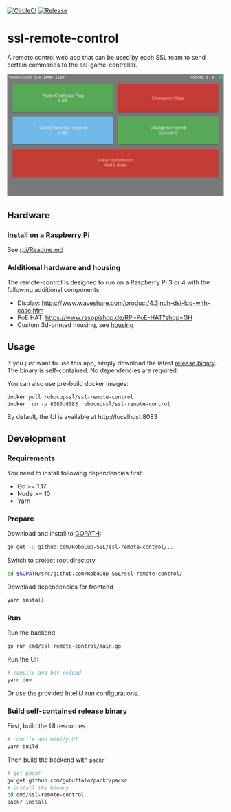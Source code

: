 [![CircleCI](https://circleci.com/gh/RoboCup-SSL/ssl-remote-control/tree/master.svg?style=svg)](https://circleci.com/gh/RoboCup-SSL/ssl-remote-control/tree/master)
[![Release](https://img.shields.io/github/release/RoboCup-SSL/ssl-remote-control.svg?style=flat-square)](https://github.com/RoboCup-SSL/ssl-remote-control/releases/latest)

# ssl-remote-control

A remote control web app that can be used by each SSL team to send certain commands to the ssl-game-controller.

![Screenshot of Interface](./doc/screenshot.png)

## Hardware
### Install on a Raspberry Pi
See [rpi/Readme.md](rpi/Readme.md)

### Additional hardware and housing
The remote-control is designed to run on a Raspberry Pi 3 or 4 with the following additional components:

 * Display: https://www.waveshare.com/product/4.3inch-dsi-lcd-with-case.htm
 * PoE HAT: https://www.rasppishop.de/RPi-PoE-HAT?shop=GH
 * Custom 3d-printed housing, see [housing](./housing)

## Usage
If you just want to use this app, simply download the latest [release binary](https://github.com/RoboCup-SSL/ssl-remote-control/releases/latest).
The binary is self-contained. No dependencies are required.

You can also use pre-build docker images:
```shell script
docker pull robocupssl/ssl-remote-control
docker run -p 8083:8083 robocupssl/ssl-remote-control
```

By default, the UI is available at http://localhost:8083

## Development

### Requirements
You need to install following dependencies first: 
 * Go >= 1.17
 * Node >= 10
 * Yarn

### Prepare
Download and install to [GOPATH](https://github.com/golang/go/wiki/GOPATH):
```bash
go get -u github.com/RoboCup-SSL/ssl-remote-control/...
```
Switch to project root directory
```bash
cd $GOPATH/src/github.com/RoboCup-SSL/ssl-remote-control/
```
Download dependencies for frontend
```bash
yarn install
```

### Run
Run the backend:
```bash
go run cmd/ssl-remote-control/main.go
```

Run the UI:
```bash
# compile and hot-reload
yarn dev
```
Or use the provided IntelliJ run configurations.

### Build self-contained release binary
First, build the UI resources
```bash
# compile and minify UI
yarn build
```
Then build the backend with `packr`
```bash
# get packr
go get github.com/gobuffalo/packr/packr
# install the binary
cd cmd/ssl-remote-control
packr install
```
